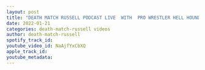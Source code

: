 ```yaml
---
layout: post
title: "DEATH MATCH RUSSELL PODCAST LIVE  WITH  PRO WRESTLER HELL HOUND MITCH MALIK"
date: 2022-01-21
categories: death-match-russell videos
author: death-match-russell
spotify_track_id: 
youtube_video_id: NaAjfYxCbXQ
apple_track_id: 
youtube_metadata: 
---
```

